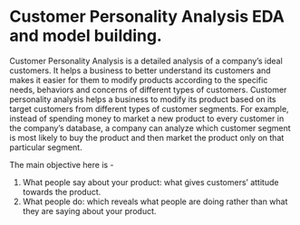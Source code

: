 # Customer Personality Analysis EDA and model building.


Customer Personality Analysis is a detailed analysis of a company’s ideal customers. It helps a business to better understand its customers and makes it easier for them to modify products according to the specific needs, behaviors and concerns of different types of customers.
Customer personality analysis helps a business to modify its product based on its target customers from different types of customer segments. For example, instead of spending money to market a new product to every customer in the company’s database, a company can analyze which customer segment is most likely to buy the product and then market the product only on that particular segment.

The main objective here is -

1) What people say about your product: what gives customers’ attitude towards the product.
2) What people do: which reveals what people are doing rather than what they are saying about your product.
